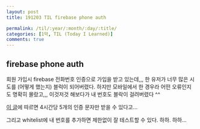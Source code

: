 ```yaml
---
layout: post
title: 191203 TIL firebase phone auth

permalink: /til/:year/:month/:day/:title/
categories: [1막, TIL (Today I Learned)]
comments: true
---
```


## firebase phone auth

회원 가입시 firebase 전화번호 인증으로 가입을 받고 있는데,,, 
한 유저가 너무 많은 시도를 (어떻게 했는지) 블럭이 되어버렸다. 
하지만 모바일에서 한 경우라 어떤 오류인지도 명확히 몰랐고,,, 
이것저것 해보다가 내 번호도 블락이 걸려버렸다 ^^

[이 글](https://stackoverflow.com/questions/37601942/firebase-3-we-have-blocked-all-requests-from-this-device-due-to-unusual-activi)에 따르면 4시간당 5개의 인증 문자만 받을 수 있다고...

그리고 whitelist에 내 번호를 추가하면 제한없이 잘 테스트할 수 있다. 하하. 하하...
